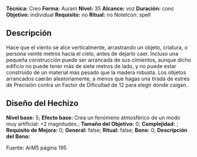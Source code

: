 
**Técnica:** Creo
**Forma:** Auram
**Nivel:** 35
**Alcance:** voz 
**Duración:** conc  
**Objetivo:** individual
**Requisito:** no
**Ritual:** no
NoteIcon: spell




## Descripción 
<p>Hace que el viento se alce verticalmente, arrastrando un objeto, criatura, o persona veinte metros hacia el cielo, antes de dejarlo caer. Incluso una pequeña construcción puede ser arrancada de sus cimientos, aunque dicho edificio no puede tener más de siete metros de lado, y no puede estar construido de un material más pesado que la madera robusta. Los objetos arrancados caerán aleatoriamente, a menos que hagas una tirada de estrés de Precisión contra un Factor de Dificultad de 12 para elegir dónde caigan.</p>

## Diseño del Hechizo 

**Nivel base:** 5; **Efecto base:** Crea un fenómeno atmosférico de un modo muy artificial: +2 magnitudes.;  **Tamaño del **Objetivo:**** 0; **Complejidad:** ; **Requisito de Mejora:** 0; **General:** false; **Ritual:** false; **Bono:** 0; **Descripción del** **Bono:** 

Fuente: ArM5 página 195